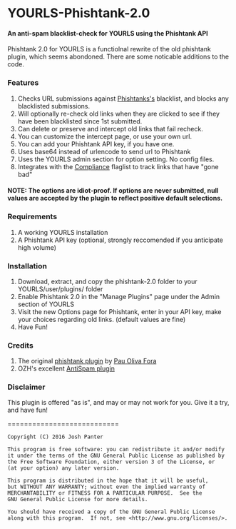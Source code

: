 # YOURLS-Phishtank-2.0

#### An anti-spam blacklist-check for YOURLS using the Phishtank API

Phishtank 2.0 for YOURLS is a functiolnal rewrite of the old phishtank plugin, which seems abondoned. There are some noticable additions to the code.

### Features
1. Checks URL submissions against [Phishtanks's](https://www.phishtank.com/) blacklist, and blocks any blacklisted submissions.
2. Will optionally re-check old links when they are clicked to see if they have been blacklisted since 1st submitted.
3. Can delete or preserve and intercept old links that fail recheck.
4. You can customize the intercept page, or use your own url.
5. You can add your Phishtank API key, if you have one.
6. Uses base64 instead of urlencode to send url to Phishtank
7. Uses the YOURLS admin section for option setting. No config files.
8. Integrates with the [Compliance](https://github.com/joshp23/YOURLS-Compliance) flaglist to track links that have "gone bad"

#### NOTE: The options are idiot-proof. If options are never submitted, null values are accepted by the plugin to reflect positive default selections.

### Requirements
1. A working YOURLS installation
2. A Phishtank API key (optional, strongly reccomended if you anticipate high volume)

### Installation
1. Download, extract, and copy the phishtank-2.0 folder to your YOURLS/user/plugins/ folder
2. Enable Phishtank 2.0 in the "Manage Plugins" page under the Admin section of YOURLS
3. Visit the new Options page for Phishtank, enter in your API key, make your choices regarding old links. (default values are fine)
4. Have Fun!

### Credits
1. The original [phishtank plugin](http://pastie.org/1430803) by [Pau Oliva Fora](http://pof.eslack.org/)
2. OZH's excellent [AntiSpam plugin](https://github.com/YOURLS/antispam)

### Disclaimer
This plugin is offered "as is", and may or may not work for you. Give it a try, and have fun!

===========================

    Copyright (C) 2016 Josh Panter

    This program is free software: you can redistribute it and/or modify
    it under the terms of the GNU General Public License as published by
    the Free Software Foundation, either version 3 of the License, or
    (at your option) any later version.

    This program is distributed in the hope that it will be useful,
    but WITHOUT ANY WARRANTY; without even the implied warranty of
    MERCHANTABILITY or FITNESS FOR A PARTICULAR PURPOSE.  See the
    GNU General Public License for more details.

    You should have received a copy of the GNU General Public License
    along with this program.  If not, see <http://www.gnu.org/licenses/>.
